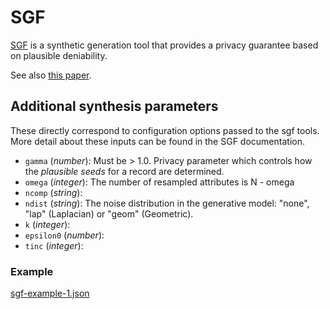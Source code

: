 # SGF

[SGF](https://vbinds.ch/node/69) is a synthetic generation tool that provides
a privacy guarantee based on plausible deniability.

See also [this paper](https://arxiv.org/abs/1708.07975).

## Additional synthesis parameters

These directly correspond to configuration options passed to the sgf tools.
More detail about these inputs can be found in the SGF documentation.

- `gamma` (_number_): Must be > 1.0.  Privacy parameter which controls how the
  *plausible seeds* for a record are determined.
- `omega` (_integer_): The number of resampled attributes is N - omega
- `ncomp` (_string_): 
- `ndist` (_string_): The noise distribution in the generative model: "none", 
  "lap" (Laplacian) or "geom" (Geometric).
- `k` (_integer_): 
- `epsilon0` (_number_):
- `tinc` (_integer_):

### Example
[sgf-example-1.json](../../run-inputs/sgf-example-1.json)
